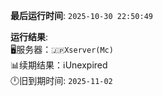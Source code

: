 **最后运行时间**: `2025-10-30 22:50:49`

**运行结果**: <br>
🖥️服务器：`🇯🇵Xserver(Mc)`<br>
📊续期结果：ℹ️Unexpired<br>
🕛️旧到期时间: `2025-11-02`<br>
